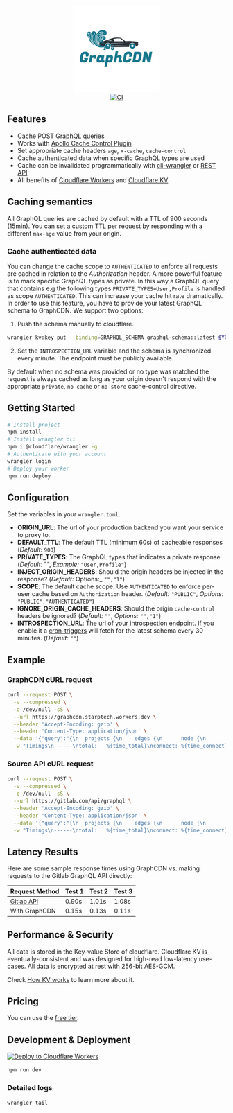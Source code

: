 <div align="center">
  <img src="logo.png" alt="graphcdn" />
</div>

<div align="center">
  <a href="https://github.com/StarpTech/GraphCDN/actions?query=workflow%3Aci">
    <img src="https://github.com/StarpTech/GraphCDN/actions/workflows/ci.yml/badge.svg?event=push" alt="CI" />
  </a>
</div>

## Features

- Cache POST GraphQL queries
- Works with [Apollo Cache Control Plugin](https://www.apollographql.com/docs/apollo-server/performance/caching)
- Set appropriate cache headers `age`, `x-cache`, `cache-control`
- Cache authenticated data when specific GraphQL types are used
- Cache can be invalidated programmatically with [cli-wrangler](https://developers.cloudflare.com/workers/cli-wrangler) or [REST API](https://api.cloudflare.com/#workers-kv-namespace-delete-key-value-pair)
- All benefits of [Cloudflare Workers](https://workers.cloudflare.com/) and [Cloudflare KV](https://www.cloudflare.com/products/workers-kv/)

## Caching semantics

All GraphQL queries are cached by default with a TTL of 900 seconds (15min). You can set a custom TTL per request by responding with a different `max-age` value from your origin.

### Cache authenticated data

You can change the cache scope to `AUTHENTICATED` to enforce all requests are cached in relation to the _Authorization_ header.
A more powerful feature is to mark specific GraphQL types as private. In this way a GraphQL query that contains e.g the following types `PRIVATE_TYPES=User,Profile` is handled as scope `AUTHENTICATED`. This can increase your cache hit rate dramatically. In order to use this feature, you have to provide your latest GraphQL schema to GraphCDN. We support two options:

1. Push the schema manually to cloudflare.

```sh
wrangler kv:key put --binding=GRAPHQL_SCHEMA graphql-schema::latest $YOUR_SCHEMA_STRING
```

2. Set the `INTROSPECTION_URL` variable and the schema is synchronized every minute. The endpoint must be publicly available.

By default when no schema was provided or no type was matched the request is always cached as long as your origin doesn't respond with the appropriate `private`, `no-cache` or `no-store` cache-control directive.

## Getting Started

```sh
# Install project
npm install
# Install wrangler cli
npm i @cloudflare/wrangler -g
# Authenticate with your account
wrangler login
# Deploy your worker
npm run deploy
```

## Configuration

Set the variables in your `wrangler.toml`.

- **ORIGIN_URL**: The url of your production backend you want your service to proxy to.
- **DEFAULT_TTL**: The default TTL (minimum 60s) of cacheable responses (_Default:_ `900`)
- **PRIVATE_TYPES**: The GraphQL types that indicates a private response (_Default:_ "", _Example:_ `"User,Profile"`)
- **INJECT_ORIGIN_HEADERS**: Should the origin headers be injected in the response? (_Default:_ Options:\_ `"","1"`)
- **SCOPE**: The default cache scope. Use `AUTHENTICATED` to enforce per-user cache based on `Authorization` header. (_Default:_ `"PUBLIC"`, _Options:_ `"PUBLIC","AUTHENTICATED"`)
- **IGNORE_ORIGIN_CACHE_HEADERS**: Should the origin `cache-control` headers be ignored? (_Default:_ `""`, _Options:_ `"","1"`)
- **INTROSPECTION_URL**: The url of your introspection endpoint. If you enable it a [cron-triggers](https://developers.cloudflare.com/workers/platform/cron-triggers) will fetch for the latest schema every 30 minutes. (_Default:_ `""`)

## Example

### GraphCDN cURL request

```sh
curl --request POST \
  -v --compressed \
  -o /dev/null -sS \
  --url https://graphcdn.starptech.workers.dev \
  --header 'Accept-Encoding: gzip' \
  --header 'Content-Type: application/json' \
  --data '{"query":"{\n  projects {\n    edges {\n      node {\n        id\n      }\n    }\n  }\n}\n"}' \
  -w "Timings\n------\ntotal:   %{time_total}\nconnect: %{time_connect}\ntls:     %{time_appconnect}\n"
```

### Source API cURL request

```sh
curl --request POST \
  -v --compressed \
  -o /dev/null -sS \
  --url https://gitlab.com/api/graphql \
  --header 'Accept-Encoding: gzip' \
  --header 'Content-Type: application/json' \
  --data '{"query":"{\n  projects {\n    edges {\n      node {\n        id\n      }\n    }\n  }\n}\n"}' \
  -w "Timings\n------\ntotal:   %{time_total}\nconnect: %{time_connect}\ntls:     %{time_appconnect}\n"
```

## Latency Results

Here are some sample response times using GraphCDN vs. making requests to the Gitlab GraphQL API directly:

| Request Method                               | Test 1 | Test 2 | Test 3 |
| -------------------------------------------- | ------ | ------ | ------ |
| [Gitlab API](https://gitlab.com/api/graphql) | 0.90s  | 1.01s  | 1.08s  |
| With GraphCDN                                | 0.15s  | 0.13s  | 0.11s  |

## Performance & Security

All data is stored in the Key-value Store of cloudflare. Cloudflare KV is eventually-consistent and was designed for high-read low-latency use-cases. All data is encrypted at rest with 256-bit AES-GCM.

Check [How KV works](https://developers.cloudflare.com/workers/learning/how-kv-works) to learn more about it.

## Pricing

You can use the [free tier](https://developers.cloudflare.com/workers/platform/limits#worker-limits).

## Development & Deployment

[![Deploy to Cloudflare Workers](https://deploy.workers.cloudflare.com/button)](https://deploy.workers.cloudflare.com/?url=https://github.com/StarpTech/GraphCDN)

```sh
npm run dev
```

### Detailed logs

```sh
wrangler tail
```
